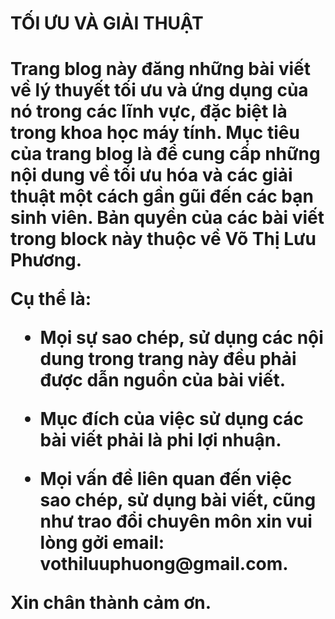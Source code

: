 <h1> TỐI ƯU VÀ GIẢI THUẬT <h1>
  <div>
<p>  Trang blog này đăng những bài viết về lý thuyết tối ưu và ứng dụng của nó trong các lĩnh vực, đặc biệt là trong khoa học máy tính.
  Mục tiêu của trang blog là để cung cấp những nội dung về tối ưu hóa và các giải thuật một cách gần gũi đến các bạn sinh viên.
  Bản quyền của các bài viết trong block này thuộc về Võ Thị Lưu Phương. </p>
<p>  Cụ thể là: </p>
  <ul>
  <li>
   <p> Mọi sự sao chép, sử dụng các nội dung trong trang này đều phải được dẫn nguồn của bài viết.</p>
    </li>
    <li>
   <p> Mục đích của việc sử dụng các bài viết phải là phi lợi nhuận. </p>
 </li>
   <li>
    <p> Mọi vấn đề liên quan đến việc sao chép, sử dụng bài viết, cũng như trao đổi chuyên môn xin vui lòng gởi email: vothiluuphuong@gmail.com. </p>
      </li>
       </div>
      Xin chân thành cảm ơn.

